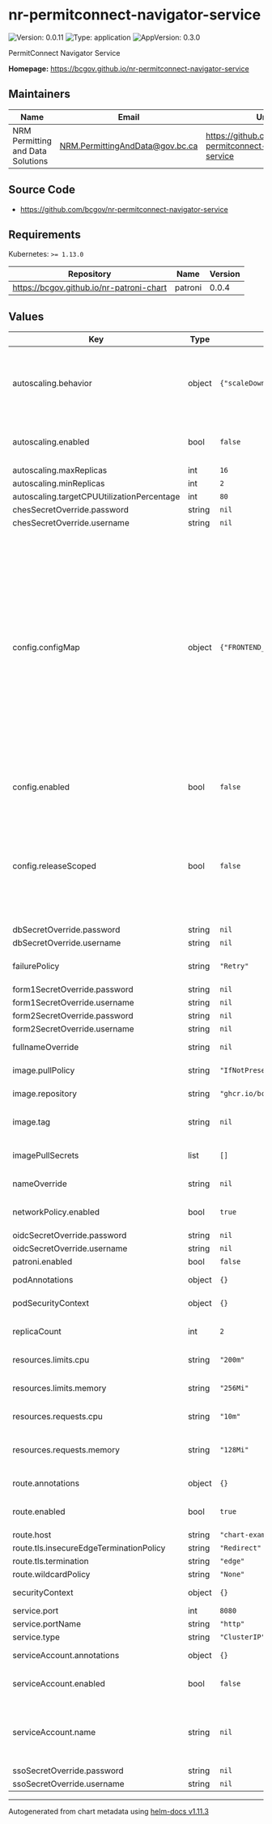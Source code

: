 # nr-permitconnect-navigator-service

![Version: 0.0.11](https://img.shields.io/badge/Version-0.0.11-informational?style=flat-square) ![Type: application](https://img.shields.io/badge/Type-application-informational?style=flat-square) ![AppVersion: 0.3.0](https://img.shields.io/badge/AppVersion-0.3.0-informational?style=flat-square)

PermitConnect Navigator Service

**Homepage:** <https://bcgov.github.io/nr-permitconnect-navigator-service>

## Maintainers

| Name | Email | Url |
| ---- | ------ | --- |
| NRM Permitting and Data Solutions | <NRM.PermittingAndData@gov.bc.ca> | <https://github.com/bcgov/nr-permitconnect-navigator-service> |

## Source Code

* <https://github.com/bcgov/nr-permitconnect-navigator-service>

## Requirements

Kubernetes: `>= 1.13.0`

| Repository | Name | Version |
|------------|------|---------|
| https://bcgov.github.io/nr-patroni-chart | patroni | 0.0.4 |

## Values

| Key | Type | Default | Description |
|-----|------|---------|-------------|
| autoscaling.behavior | object | `{"scaleDown":{"policies":[{"periodSeconds":120,"type":"Pods","value":1}],"selectPolicy":"Max","stabilizationWindowSeconds":120},"scaleUp":{"policies":[{"periodSeconds":30,"type":"Pods","value":2}],"selectPolicy":"Max","stabilizationWindowSeconds":0}}` | Behavior configures the scaling behavior of the target in both Up and Down directions (scaleUp and scaleDown fields respectively). |
| autoscaling.enabled | bool | `false` | Specifies whether the Horizontal Pod Autoscaler should be created |
| autoscaling.maxReplicas | int | `16` |  |
| autoscaling.minReplicas | int | `2` |  |
| autoscaling.targetCPUUtilizationPercentage | int | `80` |  |
| chesSecretOverride.password | string | `nil` |  |
| chesSecretOverride.username | string | `nil` |  |
| config.configMap | object | `{"FRONTEND_APIPATH":"api/v1","FRONTEND_CHES_ROADMAP_BCC":null,"FRONTEND_CHES_SUBMISSION_CC":null,"FRONTEND_COMS_APIPATH":null,"FRONTEND_COMS_BUCKETID":null,"FRONTEND_GEOCODER_APIPATH":null,"FRONTEND_OIDC_AUTHORITY":null,"FRONTEND_OIDC_CLIENTID":null,"FRONTEND_OPENSTREETMAP_APIPATH":null,"FRONTEND_ORGBOOK_APIPATH":null,"SERVER_APIPATH":"/api/v1","SERVER_BODYLIMIT":"30mb","SERVER_CHEFS_APIPATH":null,"SERVER_CHES_APIPATH":null,"SERVER_CHES_TOKENURL":null,"SERVER_DB_HOST":null,"SERVER_DB_POOL_MAX":"10","SERVER_DB_POOL_MIN":"2","SERVER_DB_PORT":"5432","SERVER_ENV":null,"SERVER_LOGLEVEL":"http","SERVER_OIDC_AUTHORITY":null,"SERVER_OIDC_IDENTITYKEY":null,"SERVER_OIDC_PUBLICKEY":null,"SERVER_PORT":"8080","SERVER_SSO_APIPATH":null,"SERVER_SSO_INTEGRATION":null,"SERVER_SSO_TOKENURL":null}` | These values will be wholesale added to the configmap as is; refer to the pcns documentation for what each of these values mean and whether you need them defined. Ensure that all values are represented explicitly as strings, as non-string values will not translate over as expected into container environment variables. For configuration keys named `*_ENABLED`, either leave them commented/undefined, or set them to string value "true". |
| config.enabled | bool | `false` | Set to true if you want to let Helm manage and overwrite your configmaps. |
| config.releaseScoped | bool | `false` | This should be set to true if and only if you require configmaps and secrets to be release scoped. In the event you want all instances in the same namespace to share a similar configuration, this should be set to false |
| dbSecretOverride.password | string | `nil` |  |
| dbSecretOverride.username | string | `nil` |  |
| failurePolicy | string | `"Retry"` | DeploymentConfig pre-hook failure behavior |
| form1SecretOverride.password | string | `nil` |  |
| form1SecretOverride.username | string | `nil` |  |
| form2SecretOverride.password | string | `nil` |  |
| form2SecretOverride.username | string | `nil` |  |
| fullnameOverride | string | `nil` | String to fully override fullname |
| image.pullPolicy | string | `"IfNotPresent"` | Default image pull policy |
| image.repository | string | `"ghcr.io/bcgov"` | Default image repository |
| image.tag | string | `nil` | Overrides the image tag whose default is the chart appVersion. |
| imagePullSecrets | list | `[]` | Specify docker-registry secret names as an array |
| nameOverride | string | `nil` | String to partially override fullname |
| networkPolicy.enabled | bool | `true` | Specifies whether a network policy should be created |
| oidcSecretOverride.password | string | `nil` |  |
| oidcSecretOverride.username | string | `nil` |  |
| patroni.enabled | bool | `false` |  |
| podAnnotations | object | `{}` | Annotations for app pods |
| podSecurityContext | object | `{}` | Privilege and access control settings |
| replicaCount | int | `2` | Number of pod replicas running in the deployment |
| resources.limits.cpu | string | `"200m"` | Limit Peak CPU (in millicores ex. 1000m) |
| resources.limits.memory | string | `"256Mi"` | Limit Peak Memory (in gigabytes Gi or megabytes Mi ex. 2Gi) |
| resources.requests.cpu | string | `"10m"` | Requested CPU (in millicores ex. 500m) |
| resources.requests.memory | string | `"128Mi"` | Requested Memory (in gigabytes Gi or megabytes Mi ex. 500Mi) |
| route.annotations | object | `{}` | Annotations to add to the route |
| route.enabled | bool | `true` | Specifies whether a route should be created |
| route.host | string | `"chart-example.local"` |  |
| route.tls.insecureEdgeTerminationPolicy | string | `"Redirect"` |  |
| route.tls.termination | string | `"edge"` |  |
| route.wildcardPolicy | string | `"None"` |  |
| securityContext | object | `{}` | Privilege and access control settings |
| service.port | int | `8080` | Service port |
| service.portName | string | `"http"` | Service port name |
| service.type | string | `"ClusterIP"` | Service type |
| serviceAccount.annotations | object | `{}` | Annotations to add to the service account |
| serviceAccount.enabled | bool | `false` | Specifies whether a service account should be created |
| serviceAccount.name | string | `nil` | The name of the service account to use. If not set and create is true, a name is generated using the fullname template |
| ssoSecretOverride.password | string | `nil` |  |
| ssoSecretOverride.username | string | `nil` |  |

----------------------------------------------
Autogenerated from chart metadata using [helm-docs v1.11.3](https://github.com/norwoodj/helm-docs/releases/v1.11.3)
